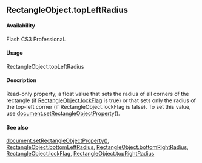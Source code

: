 ## RectangleObject.topLeftRadius

#### Availability

Flash CS3 Professional.

#### Usage

RectangleObject.topLeftRadius

#### Description

Read-only property; a float value that sets the radius of all corners of the rectangle (if [RectangleObject.lockFlag](#!AdobeDocs/developers-animatesdk-docs/test/Rectangle_object/RectangleObjec2.md) is
true) or that sets only the radius of the top-left corner (if RectangleObject.lockFlag is false). To set this value, use [document.setRectangleObjectProperty()](#!AdobeDocs/developers-animatesdk-docs/test/Document_object/docu9643.md).

#### See also

[document.setRectangleObjectProperty()](#!AdobeDocs/developers-animatesdk-docs/test/Document_object/docu9643.md), [RectangleObject.bottomLeftRadius](#!AdobeDocs/developers-animatesdk-docs/test/Rectangle_object/RectangleObject.md), [RectangleObject.bottomRightRadius](#!AdobeDocs/developers-animatesdk-docs/test/Rectangle_object/RectangleObjec1.md), [RectangleObject.lockFlag](#!AdobeDocs/developers-animatesdk-docs/test/Rectangle_object/RectangleObjec2.md), [RectangleObject.topRightRadius](#!AdobeDocs/developers-animatesdk-docs/test/Rectangle_object/RectangleObjec4.md)

<span id="RectangleObject.topRightRadius" class="anchor"></span>
